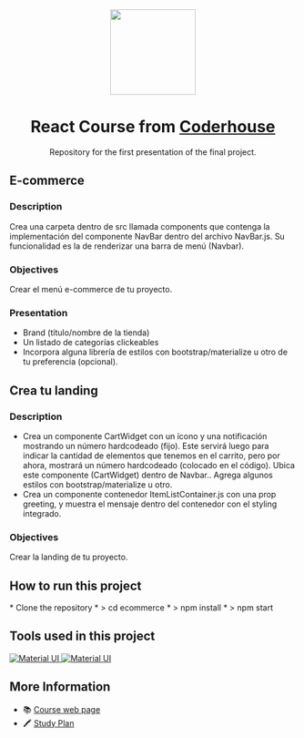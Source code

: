 <div align="center"> 
  <img widht="150px" height="150px" src="https://cdn.worldvectorlogo.com/logos/react-2.svg" />
  <h1>React Course from <a target="_blank" href="https://www.coderhouse.com">Coderhouse</a></h1>
  <p>Repository for the first presentation of the final project.</p>
</div>

<h2>E-commerce</h2>
<h3>Description</h2>
<p>Crea una carpeta dentro de src llamada components que contenga la implementación del componente NavBar dentro del archivo NavBar.js. Su funcionalidad es la de renderizar una barra de menú (Navbar).</p>

<h3>Objectives</h2>
<p>Crear el menú e-commerce de tu proyecto.</p>

<h3>Presentation</h2>
<ul>
    <li>Brand (título/nombre de la tienda)</li>
    <li>Un listado de categorías clickeables</li>
    <li>Incorpora alguna librería de estilos con bootstrap/materialize u otro de tu preferencia (opcional).</li>
</ul>

<h2>Crea tu landing</h2>
<h3>Description</h2>
<ul>
    <li>Crea un componente CartWidget con un ícono y una notificación mostrando un número hardcodeado (fijo). Este servirá luego para indicar la cantidad de elementos que tenemos en el carrito, pero por ahora, mostrará un número hardcodeado (colocado en el código). Ubica este componente (CartWidget) dentro de Navbar.. Agrega algunos estilos con bootstrap/materialize u otro.
</li>
    <li>Crea un componente contenedor ItemListContainer.js con una prop greeting, y muestra el mensaje dentro del contenedor con el styling integrado.</li>
</ul>

<h3>Objectives</h2>
<p>Crear la landing de tu proyecto.</p>

<h2>How to run this project</h2>
* Clone the repository
* > cd ecommerce
* > npm install 
* > npm start
  
<h2>Tools used in this project</h2>
<a target="_blank" href="https://mui.com/">
    <img alt="Material UI" src="https://img.shields.io/badge/Material%20UI-007FFF?style=for-the-badge&logo=mui&logoColor=white">
</a> 
<a target="_blank" href="https://mui.com/material-ui/material-icons/">
    <img alt="Material UI" src="https://img.shields.io/badge/Material Icons-4e56a6?style=for-the-badge&logo=mui&logoColor=white">
</a>

<h2>More Information</h2>
<ul>
  <li>📚 <a target="_blank" href="https://www.coderhouse.com/online/reactjs">Course web page</a></li>
  <li>🖍 <a target="_blank" href="https://drive.google.com/file/d/1G_SRPkYExFpTkmOvbEwj985rIgQ62kx9/view">Study Plan</a></li>
</ul>
